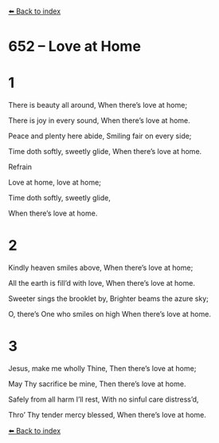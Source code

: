 [⬅️ Back to index](../README.md)

# 652 – Love at Home





# 1

There is beauty all around, When there’s love at home;

There is joy in every sound, When there’s love at home.

Peace and plenty here abide, Smiling fair on every side;

Time doth softly, sweetly glide, When there’s love at home.



Refrain

Love at home, love at home;

Time doth softly, sweetly glide,

When there’s love at home.



# 2

Kindly heaven smiles above, When there’s love at home;

All the earth is fill’d with love, When there’s love at home.

Sweeter sings the brooklet by, Brighter beams the azure sky;

O, there’s One who smiles on high When there’s love at home.



# 3

Jesus, make me wholly Thine, Then there’s love at home;

May Thy sacrifice be mine, Then there’s love at home.

Safely from all harm I’ll rest, With no sinful care distress’d,

Thro’ Thy tender mercy blessed, When there’s love at home.

[⬅️ Back to index](../README.md)

